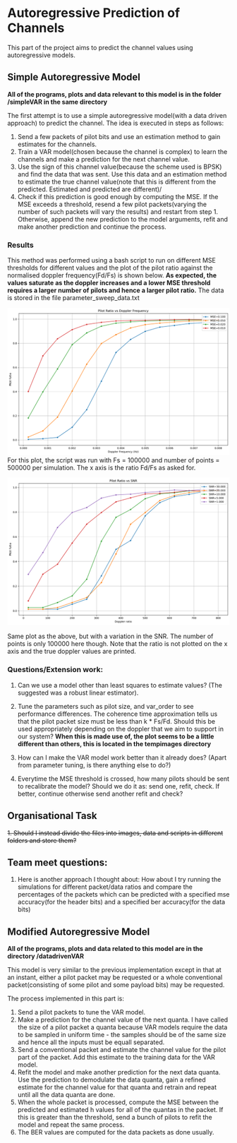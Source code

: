 # Autoregressive Prediction of Channels

This part of the project aims to predict the channel values using autoregressive models. 

## Simple Autoregressive Model

**All of the programs, plots and data relevant to this model is in the folder /simpleVAR in the same directory**

The first attempt is to use a simple autoregressive model(with a data driven approach) to predict the channel. The idea is executed in steps as follows:
1. Send a few packets of pilot bits and use an estimation method to gain estimates for the channels.
1. Train a VAR model(chosen because the channel is complex) to learn the channels and make a prediction for the next channel value.
1. Use the sign of this channel value(because the scheme used is BPSK) and find the data that was sent. Use this data and an estimation method to estimate the true channel value(note that this is different from the predicted. Estimated and predicted are different)/
1. Check if this prediction is good enough by computing the MSE. If the MSE exceeds a threshold, resend a few pilot packets(varying the number of such packets will vary the results) and restart from step 1. Otherwise, append the new prediction to the model arguments, refit and make another prediction and continue the process.


### Results
This method was performed using a bash script to run on different MSE thresholds for different values and the plot of the pilot ratio against the normalised doppler frequency(Fd/Fs) is shown below. **As expected, the values saturate as the doppler increases and a lower MSE threshold requires a larger number of pilots and hence a larger pilot ratio.**
The data is stored in the file parameter_sweep_data.txt

![plot](/release/b1_prediction/b11_autoregression/simpleVAR/ratio_vs_doppler.png)
For this plot, the script was run with Fs = 100000 and number of points = 500000 per simulation.
The x axis is the ratio Fd/Fs as asked for.

![plot](/release/b1_prediction/b11_autoregression/simpleVAR/ratio_vs_SNR_plot.png)

Same plot as the above, but with a variation in the SNR. The number of points is only 100000 here though. Note that the ratio is not plotted on the x axis and the true doppler values are printed.


### Questions/Extension work:
1. Can we use a model other than least squares to estimate values? (The suggested was a robust linear estimator).
1. Tune the parameters such as pilot size, and var_order to see performance differences. The coherence time approximation tells us that the pilot packet size must be less than k * Fs/Fd. Should this be used appropriately depending on the doppler that we aim to support in our system?
**When this is made use of, the plot seems to be a little different than others, this is located in the tempimages directory**

1. How can I make the VAR model work better than it already does? (Apart from parameter tuning, is there anything else to do?)
1. Everytime the MSE threshold is crossed, how many pilots should be sent to recalibrate the model? Should we do it as: send one, refit, check. If better, continue otherwise send another refit and check?

## Organisational Task

~~1. Should I instead divide the files into images, data and scripts in different folders and store them?~~

## Team meet questions:

1. Here is another approach I thought about: How about I try running the simulations for different packet/data ratios and compare the percentages of the packets which can be predicted with a specified mse accuracy(for the header bits) and a specified ber accuracy(for the data bits)


## Modified Autoregressive Model

**All of the programs, plots and data related to this model are in the directory /datadrivenVAR**

This model is very similar to the previous implementation except in that at an instant, either a pilot packet may be requested or a whole conventional packet(consisting of some pilot and some payload bits) may be requested.

The process implemented in this part is:
1. Send a pilot packets to tune the VAR model.
1. Make a prediction for the channel value of the next quanta. I have called the size of a pilot packet a quanta because VAR models require the data to be sampled in uniform time - the samples should be of the same size and hence all the inputs must be equall separated.
1. Send a conventional packet and estimate the channel value for the pilot part of the packet. Add this estimate to the training data for the VAR model.
1. Refit the model and make another prediction for the next data quanta. Use the prediction to demodulate the data quanta, gain a refined estimate for the channel value for that quanta and retrain and repeat until all the data quanta are done.
1. When the whole packet is processed, compute the MSE between the predicted and estimated h values for all of the quantas in the packet. If this is greater than the threshold, send a bunch of pilots to refit the model and repeat the same process.
1. The BER values are computed for the data packets as done usually.